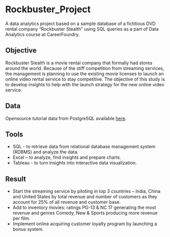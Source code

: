 # Rockbuster_Project

A data analytics project based on a sample database of a fictitious DVD rental company “Rockbuster Stealth” using SQL queries as a part of Data Analytics course at CareerFoundry.

## Objective
Rockbuster Stealth is a movie rental company that formally had stores around the world. Because of the stiff competition from streaming services, the management is planning to use the existing movie licenses to launch an online video rental service to stay competitive. The objective of this study is to develop insights to help with the launch strategy for the new online video service.

## Data 
Opensource tutorial data from PostgreSQL available [here](https://www.postgresqltutorial.com/wp-content/uploads/2019/05/dvdrental.zip).

## Tools
- SQL - to retrieve data from relational database management system (RDBMS) and analyze the data.
- Excel – to analyze, find insights and prepare charts.
- Tableau - to turn insights into interactive data visualization.

## Result
- Start the streaming service by piloting in top 3 countries – India, China and United States by total revenue and number of customers as they account for 25% of all revenue and customer base. 
- Add to inventory movies: ratings PG-13 & NC 17 generating the most revenue and genres Comedy, New & Sports producing more revenue per film. 
- Implement online acquiring customer loyalty program by launching a bonus system.

